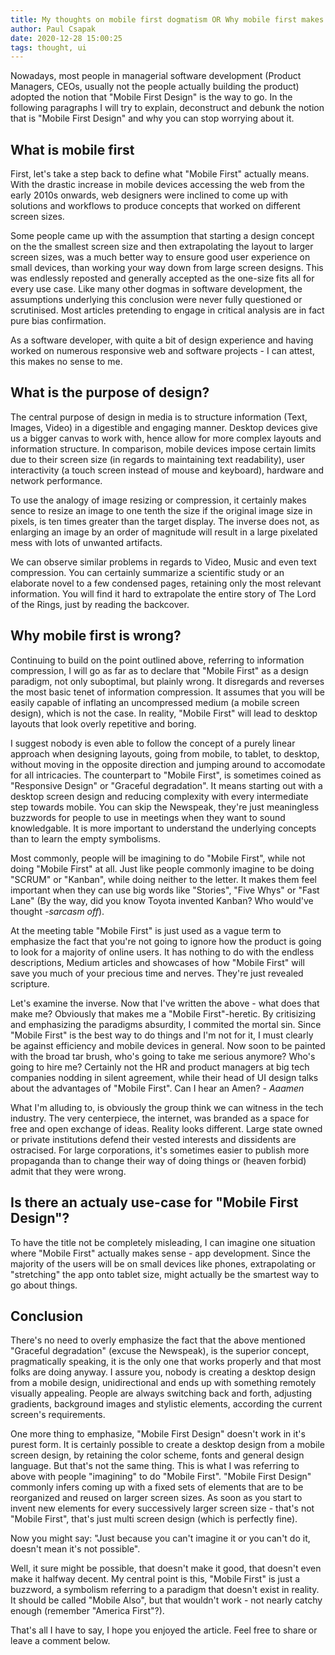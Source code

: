 ```yaml
---
title: My thoughts on mobile first dogmatism OR Why mobile first makes no sense 95% of the time
author: Paul Csapak
date: 2020-12-28 15:00:25
tags: thought, ui
---
```


Nowadays, most people in managerial software development (Product Managers, CEOs, usually not the people actually building the product) adopted the notion that "Mobile First Design" is the way to go. In the following paragraphs I will try to explain, deconstruct and debunk the notion that is "Mobile First Design" and why you can stop worrying about it.

<!-- more -->

## What is mobile first

First, let's take a step back to define what "Mobile First" actually means. With the drastic increase in mobile devices accessing the web from the early 2010s onwards, web designers were inclined to come up with solutions and workflows to produce concepts that worked on different screen sizes.

Some people came up with the assumption that starting a design concept on the the smallest screen size and then extrapolating the layout to larger screen sizes, was a much better way to ensure good user experience on small devices, than working your way down from large screen designs. This was endlessly reposted and generally accepted as the one-size fits all for every use case. Like many other dogmas in software development, the assumptions underlying this conclusion were never fully questioned or scrutinised. Most articles pretending to engage in critical analysis are in fact pure bias confirmation. 

As a software developer, with quite a bit of design experience and having worked on numerous responsive web and software projects - I can attest, this makes no sense to me. 

## What is the purpose of design?

The central purpose of design in media is to structure information (Text, Images, Video) in a digestible and engaging manner. Desktop devices give us a bigger canvas to work with, hence allow for more complex layouts and information structure. In comparison, mobile devices impose certain limits due to their screen size (in regards to maintaining text readability), user interactivity (a touch screen instead of mouse and keyboard), hardware and network performance.

To use the analogy of image resizing or compression, it certainly makes sence to resize an image to one tenth the size if the original image size in pixels, is ten times greater than the target display. The inverse does not, as enlarging an image by an order of magnitude will result in a large pixelated mess with lots of unwanted artifacts.

We can observe similar problems in regards to Video, Music and even text compression. You can certainly summarize a scientific study or an elaborate novel to a few condensed pages, retaining only the most relevant information. You will find it hard to extrapolate the entire story of The Lord of the Rings, just by reading the backcover.

## Why mobile first is wrong?

Continuing to build on the point outlined above, referring to information compression, I will go as far as to declare that "Mobile First" as a design paradigm, not only suboptimal, but plainly wrong. It disregards and reverses the most basic tenet of information compression. It assumes that you will be easily capable of inflating an uncompressed medium (a mobile screen design), which is not the case. In reality, "Mobile First" will lead to desktop layouts that look overly repetitive and boring.

I suggest nobody is even able to follow the concept of a purely linear approach when designing layouts, going from mobile, to tablet, to desktop, without moving in the opposite direction and jumping around to accomodate for all intricacies. The counterpart to "Mobile First", is sometimes coined as "Responsive Design" or "Graceful degradation". It means starting out with a desktop screen design and reducing complexity with every intermediate step towards mobile. You can skip the Newspeak, they're just meaningless buzzwords for people to use in meetings when they want to sound knowledgable. It is more important to understand the underlying concepts than to learn the empty symbolisms.

Most commonly, people will be imagining to do "Mobile First", while not doing "Mobile First" at all. Just like people commonly imagine to be doing "SCRUM" or "Kanban", while doing neither to the letter. It makes them feel important when they can use big words like "Stories", "Five Whys" or "Fast Lane" (By the way, did you know Toyota invented Kanban? Who would've thought *-sarcasm off*).

At the meeting table "Mobile First" is just used as a vague term to emphasize the fact that you're not going to ignore how the product is going to look for a majority of online users. It has nothing to do with the endless descriptions, Medium articles and showcases of how "Mobile First" will save you much of your precious time and nerves. They're just revealed scripture.

Let's examine the inverse. Now that I've written the above - what does that make me? Obviously that makes me a "Mobile First"-heretic. By critisizing and emphasizing the paradigms absurdity, I commited the mortal sin. Since "Mobile First" is the best way to do things and I'm not for it, I must clearly be against efficiency and mobile devices in general. Now soon to be painted with the broad tar brush, who's going to take me serious anymore? Who's going to hire me? Certainly not the HR and product managers at big tech companies nodding in silent agreement, while their head of UI design talks about the advantages of "Mobile First". Can I hear an Amen? - *Aaamen*

What I'm alluding to, is obviously the group think we can witness in the tech industry. The very centerpiece, the internet, was branded as a space for free and open exchange of ideas. Reality looks different. Large state owned or private institutions defend their vested interests and dissidents are ostracised. For large corporations, it's sometimes easier to publish more propaganda than to change their way of doing things or (heaven forbid) admit that they were wrong.

## Is there an actualy use-case for "Mobile First Design"?

To have the title not be completely misleading, I can imagine one situation where "Mobile First" actually makes sense - app development. Since the majority of the users will be on small devices like phones, extrapolating or "stretching" the app onto tablet size, might actually be the smartest way to go about things.

## Conclusion

There's no need to overly emphasize the fact that the above mentioned "Graceful degradation" (excuse the Newspeak), is the superior concept, pragmatically speaking, it is the only one that works properly and that most folks are doing anyway. I assure you, nobody is creating a desktop design from a mobile design, unidirectional and ends up with something remotely visually appealing. People are always switching back and forth, adjusting gradients, background images and stylistic elements, according the current screen's requirements. 

One more thing to emphasize, "Mobile First Design" doesn't work in it's purest form. It is certainly possible to create a desktop design from a mobile screen design, by retaining the color scheme, fonts and general design language. But that's not the same thing. This is what I was referring to above with people "imagining" to do "Mobile First". "Mobile First Design" commonly infers coming up with a fixed sets of elements that are to be reorganized and reused on larger screen sizes.
As soon as you start to invent new elements for every successively larger screen size - that's not "Mobile First", that's just multi screen design (which is perfectly fine).

Now you might say: "Just because you can't imagine it or you can't do it, doesn't mean it's not possible". 

Well, it sure might be possible, that doesn't make it good, that doesn't even make it halfway decent. My central point is this, "Mobile First" is just a buzzword, a symbolism referring to a paradigm that doesn't exist in reality. It should be called "Mobile Also", but that wouldn't work - not nearly catchy enough (remember "America First"?).

That's all I have to say, I hope you enjoyed the article. Feel free to share or leave a comment below.